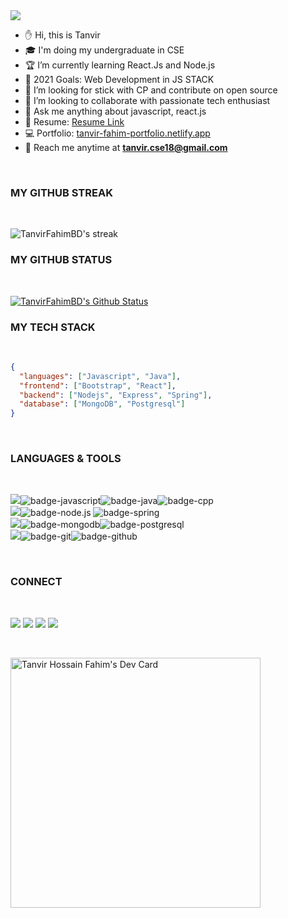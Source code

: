 <img src="https://media.giphy.com/media/qgQUggAC3Pfv687qPC/giphy.gif">

</br>

- ✋ Hi, this is Tanvir
- 🎓 I'm doing my undergraduate in CSE
- 🏆 I’m currently learning React.Js and Node.js
- 🎯 2021 Goals: Web Development in JS STACK
- 🚀 I’m looking for stick with CP and contribute on open source
- 🤝 I’m looking to collaborate with passionate tech enthusiast
- 💪 Ask me anything about javascript, react.js
- 🧾 Resume: [Resume Link](https://drive.google.com/file/d/12fHYXUn1N76FRNWsqV5_leezwQKpkqRK/view)
- 💻 Portfolio: [tanvir-fahim-portfolio.netlify.app](https://tanvir-fahim-portfolio.netlify.app/)
- 📧 Reach me anytime at **tanvir.cse18@gmail.com**

</br>

### MY GITHUB STREAK

</br>

<p>
        <img title="🔥 Streak Stats" src="https://github-readme-streak-stats.herokuapp.com/?user=TanvirFahimBD&theme=prussian&hide_border=true&stroke=0000&background=060A0CD0"  alt="TanvirFahimBD's streak"/>
</p>

### MY GITHUB STATUS

<br/>
   <p>
  <a href="#" title="🚀 Github Stats"><img src="https://github-readme-stats.vercel.app/api?username=TanvirFahimBD&show_icons=true&theme=prussian&hide_border=true&count_private=true&show_owner=true" alt="TanvirFahimBD's Github Status"/>
  </a>
  </p>

### MY TECH STACK

<br/>

```json
{
  "languages": ["Javascript", "Java"],
  "frontend": ["Bootstrap", "React"],
  "backend": ["Nodejs", "Express", "Spring"],
  "database": ["MongoDB", "Postgresql"]
}
```

<br />

### LANGUAGES & TOOLS

</br>

<img src="https://img.shields.io/badge/Languages-151515?style=for-the-badge&logo=plex&logoColor=FFFFFF">![badge-javascript](https://img.shields.io/badge/javascript-151515?style=for-the-badge&logo=javascript&logoColor=79740e&labelColor=151515)![badge-java](https://img.shields.io/badge/java-151515?style=for-the-badge&logo=java&logoColor=79740e&labelColor=151515)![badge-cpp](https://img.shields.io/badge/c%2B%2B-151515?style=for-the-badge&logo=c%2B%2B&logoColor=79740e&labelColor=151515) <br/>
<img src="https://img.shields.io/badge/Frameworks-151515?style=for-the-badge&logo=plex&logoColor=FFFFFF">![badge-node.js](https://img.shields.io/badge/node.js-151515?style=for-the-badge&logo=node.js&logoColor=79740e&labelColor=151515) ![badge-spring](https://img.shields.io/badge/spring-151515?style=for-the-badge&logo=spring&logoColor=79740e&labelColor=151515) <br/>
<img src="https://img.shields.io/badge/Database-151515?style=for-the-badge&logo=plex&logoColor=FFFFFF">![badge-mongodb](https://img.shields.io/badge/mongodb-151515?style=for-the-badge&logo=mongodb&logoColor=79740e&labelColor=151515)![badge-postgresql](https://img.shields.io/badge/postgresql-151515?style=for-the-badge&logo=postgresql&logoColor=79740e&labelColor=151515)</br>
<img src="https://img.shields.io/badge/Tools-151515?style=for-the-badge&logo=plex&logoColor=FFFFFF">![badge-git](https://img.shields.io/badge/git-151515?style=for-the-badge&logo=git&logoColor=79740e&labelColor=151515)![badge-github](https://img.shields.io/badge/github-151515?style=for-the-badge&logo=github&logoColor=79740e&labelColor=151515)

<br />

### CONNECT

</br>

[<img src="https://img.shields.io/badge/TanvirFahim-151515?style=for-the-badge&logo=linkedin&logoColor=white">](https://www.linkedin.com/in/tanvir-hossain-fahim-084478156/)
[<img src="https://img.shields.io/badge/TanvirFahim-151515?style=for-the-badge&logo=medium&logoColor=white">](https://medium.com/@tanvirfahim6939)
[<img src="https://img.shields.io/badge/TanvirFahim-151515?style=for-the-badge&logo=dev.to&logoColor=white">](https://dev.to/tanvirfahimbd)
[<img src="https://img.shields.io/badge/TanvirFahim-151515?style=for-the-badge&logo=gmail&logoColor=white">](mailto:tanvir.cse18@gmail.com)

</br>

<a href="https://app.daily.dev/tanvircse18"><img src="https://api.daily.dev/devcards/e451b6eb4caf44e080dc157a01c5275e.png?r=a4j" width="400" alt="Tanvir Hossain Fahim's Dev Card"/></a>
